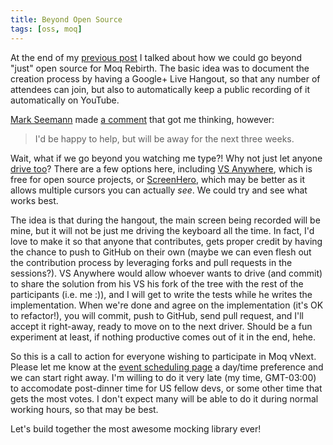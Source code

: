 ```yaml
---
title: Beyond Open Source
tags: [oss, moq]
---
```


At the end of my [previous post](rebirth.html) I talked about how we could go beyond "just" open source for Moq Rebirth. The basic idea was to document the creation process by having a Google+ Live Hangout, so that any number of attendees can join, but also to automatically keep a public recording of it automatically on YouTube. 

[Mark Seemann](https://twitter.com/ploeh) made [a comment](http://www.moqthis.com/rebirth.html#comment-958981087) that got me thinking, however: 

> I'd be happy to help, but will be away for the next three weeks.

Wait, what if we go beyond you watching me type?! Why not just let anyone [drive too](http://en.wikipedia.org/wiki/Pair_programming)? There are a few options here, including [VS Anywhere](https://vsanywhere.com), which is free for open source projects, or [ScreenHero](http://screenhero.com), which may be better as it allows multiple cursors you can actually *see*. We could try and see what works best.


The idea is that during the hangout, the main screen being recorded will be mine, but it will not be just me driving the keyboard all the time. In fact, I'd love to make it so that anyone that contributes, gets proper credit by having the chance to push to GitHub on their own (maybe we can even flesh out the contribution process by leveraging forks and pull requests in the sessions?). VS Anywhere would allow whoever wants to drive (and commit) to share the solution from his VS his fork of the tree with the rest of the participants (i.e. me :)), and I will get to write the tests while he writes the implementation. When we're done and agree on the implementation (it's OK to refactor!), you will commit, push to GitHub, send pull request, and I'll accept it right-away, ready to move on to the next driver. Should be a fun experiment at least, if nothing productive comes out of it in the end, hehe.


So this is a call to action for everyone wishing to participate in Moq vNext. Please let me know at the [event scheduling page](http://www.doodle.com/az9scdziubdreagg) a day/time preference and we can start right away. I'm willing to do it very late (my time, GMT-03:00) to accomodate post-dinner time for US fellow devs, or some other time that gets the most votes. I don't expect many will be able to do it during normal working hours, so that may be best.

Let's build together the most awesome mocking library ever!